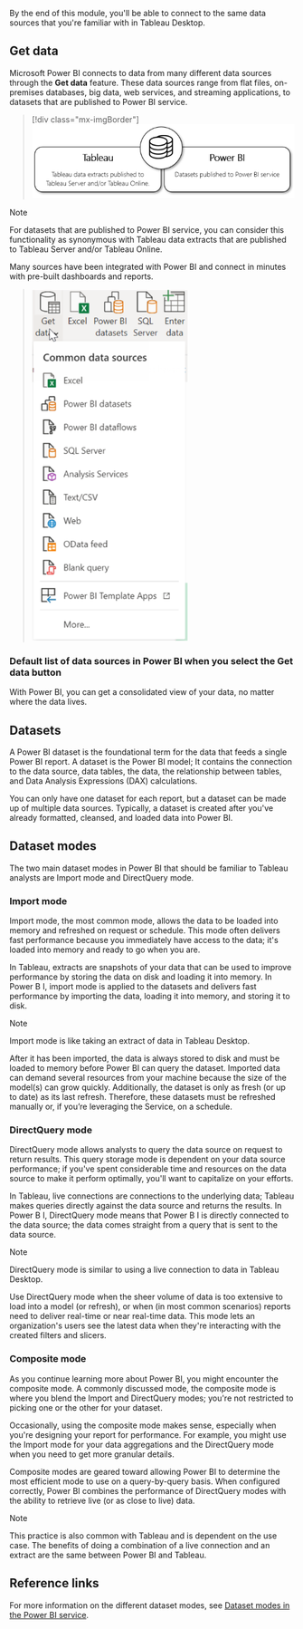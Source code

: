 By the end of this module, you'll be able to connect to the same data sources that you're familiar with in Tableau Desktop.

## Get data

Microsoft Power BI connects to data from many different data sources through the **Get data** feature. These data sources range from flat files, on-premises databases, big data, web services, and streaming applications, to datasets that are published to Power BI service.

> [!div class="mx-imgBorder"]
> [![In Tableau, datasets are published to the Power B I service. In Power B I, Tableau data extracts are published to Tableau Server or Tableau Online.](../media/datasets-vs-extracts.png)](../media/datasets-vs-extracts.png#lightbox)

> [!NOTE]
> For datasets that are published to Power BI service, you can consider this functionality as synonymous with Tableau data extracts that are published to Tableau Server and/or Tableau Online.

Many sources have been integrated with Power BI and connect in minutes with pre-built dashboards and reports.

> [![List of common data sources under the "Get data" section.](../media/data-sources.png)](../media/data-sources.png#lightbox)

### Default list of data sources in Power BI when you select the Get data button

With Power BI, you can get a consolidated view of your data, no matter where the data lives.

## Datasets

A Power BI dataset is the foundational term for the data that feeds a single Power BI report. A dataset is the Power BI model; It contains the connection to the data source, data tables, the data, the relationship between tables, and Data Analysis Expressions (DAX) calculations.

You can only have one dataset for each report, but a dataset can be made up of multiple data sources. Typically, a dataset is created after you've already formatted, cleansed, and loaded data into Power BI.

## Dataset modes

The two main dataset modes in Power BI that should be familiar to Tableau analysts are Import mode and DirectQuery mode.

### Import mode

Import mode, the most common mode, allows the data to be loaded into memory and refreshed on request or schedule. This mode often delivers fast performance because you immediately have access to the data; it's loaded into memory and ready to go when you are.

In Tableau, extracts are snapshots of your data that can be used to improve performance by storing the data on disk and loading it into memory. In Power B I, import mode is applied to the datasets and delivers fast performance by importing the data, loading it into memory, and storing it to disk.

> [!NOTE]
> Import mode is like taking an extract of data in Tableau Desktop.

After it has been imported, the data is always stored to disk and must be loaded to memory before Power BI can query the dataset. Imported data can demand several resources from your machine because the size of the model(s) can grow quickly. Additionally, the dataset is only as fresh (or up to date) as its last refresh. Therefore, these datasets must be refreshed manually or, if you’re leveraging the Service, on a schedule.

### DirectQuery mode

DirectQuery mode allows analysts to query the data source on request to return results. This query storage mode is dependent on your data source performance; if you've spent considerable time and resources on the data source to make it perform optimally, you'll want to capitalize on your efforts.

In Tableau, live connections are connections to the underlying data; Tableau makes queries directly against the data source and returns the results. In Power B I, DirectQuery mode means that Power B I is directly connected to the data source; the data comes straight from a query that is sent to the data source.

> [!NOTE]
> DirectQuery mode is similar to using a live connection to data in Tableau Desktop.

Use DirectQuery mode when the sheer volume of data is too extensive to load into a model (or refresh), or when (in most common scenarios) reports need to deliver real-time or near real-time data. This mode lets an organization's users see the latest data when they're interacting with the created filters and slicers.

### Composite mode

As you continue learning more about Power BI, you might encounter the composite mode. A commonly discussed mode, the composite mode is where you blend the Import and DirectQuery modes; you're not restricted to picking one or the other for your dataset.

Occasionally, using the composite mode makes sense, especially when you're designing your report for performance. For example, you might use the Import mode for your data aggregations and the DirectQuery mode when you need to get more granular details.

Composite modes are geared toward allowing Power BI to determine the most efficient mode to use on a query-by-query basis. When configured correctly, Power BI combines the performance of DirectQuery modes with the ability to retrieve live (or as close to live) data.

> [!NOTE]
> This practice is also common with Tableau and is dependent on the use case. The benefits of doing a combination of a live connection and an extract are the same between Power BI and Tableau.

## Reference links

For more information on the different dataset modes, see [Dataset modes in the Power BI service](/power-bi/connect-data/service-dataset-modes-understand/?azure-portal=true).
